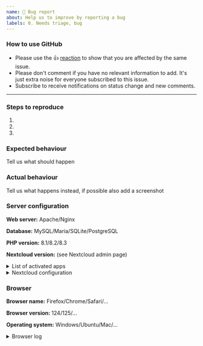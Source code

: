 ```yaml
---
name: 🐞 Bug report
about: Help us to improve by reporting a bug
labels: 0. Needs triage, bug
---
```


<!--- Please keep this note for other contributors -->

### How to use GitHub

* Please use the 👍 [reaction](https://blog.github.com/2016-03-10-add-reactions-to-pull-requests-issues-and-comments/) to show that you are affected by the same issue.
* Please don't comment if you have no relevant information to add. It's just extra noise for everyone subscribed to this issue.
* Subscribe to receive notifications on status change and new comments.

---

### Steps to reproduce
1.
2.
3.

### Expected behaviour
Tell us what should happen

### Actual behaviour
Tell us what happens instead, if possible also add a screenshot

### Server configuration

**Web server:** Apache/Nginx

**Database:** MySQL/Maria/SQLite/PostgreSQL

**PHP version:** 8.1/8.2/8.3

**Nextcloud version:** (see Nextcloud admin page)

<details>
<summary>List of activated apps</summary>

```
If you have access to your command line run e.g.:
sudo -u www-data php occ app:list
from within your Nextcloud installation folder
```
</details>

<details>
<summary>Nextcloud configuration</summary>

```
If you have access to your command line run e.g.:
sudo -u www-data php occ config:list system
from within your Nextcloud installation folder
```
</details>

### Browser

**Browser name:** Firefox/Chrome/Safari/…

**Browser version:** 124/125/…

**Operating system:** Windows/Ubuntu/Mac/…

<details>
<summary>Browser log</summary>

```
Insert your browser log here, this could for example include:
a) The javascript console log
b) The network log
c) ...
```

</details>

